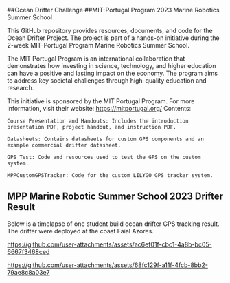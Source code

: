 ##Ocean Drifter Challenge
##MIT-Portugal Program 2023 Marine Robotics Summer School

This GitHub repository provides resources, documents, and code for the Ocean Drifter Project. The project is part of a hands-on initiative during the 2-week MIT-Portugal Program Marine Robotics Summer School.

The MIT Portugal Program is an international collaboration that demonstrates how investing in science, technology, and higher education can have a positive and lasting impact on the economy. The program aims to address key societal challenges through high-quality education and research.

This initiative is sponsored by the MIT Portugal Program. For more information, visit their website: https://mitportugal.org/
Contents:

    Course Presentation and Handouts: Includes the introduction presentation PDF, project handout, and instruction PDF.

    Datasheets: Contains datasheets for custom GPS components and an example commercial drifter datasheet.

    GPS Test: Code and resources used to test the GPS on the custom system.

    MPPCustomGPSTracker: Code for the custom LILYGO GPS tracker system.

## MPP Marine Robotic Summer School 2023 Drifter Result
Below is a timelapse of one student build ocean drifter GPS tracking result. The drifter were deployed at the coast Faial Azores. 

https://github.com/user-attachments/assets/ac6ef01f-cbc1-4a8b-bc05-6667f3468ced


https://github.com/user-attachments/assets/68fc129f-a11f-4fcb-8bb2-79ae8c8a03e7



